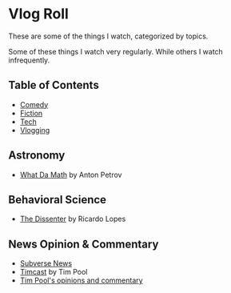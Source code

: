 # Vlog Roll

These are some of the things I watch, categorized by topics.

Some of these things I watch very regularly.
While others I watch infrequently.

## Table of Contents
* [Comedy](comedy.md)
* [Fiction](fiction.md)
* [Tech](tech.md)
* [Vlogging](vlogging.md)

## Astronomy
* [What Da Math](https://www.youtube.com/whatdamath) by Anton Petrov

## Behavioral Science
* [The Dissenter](https://www.youtube.com/channel/UCTUcatGD6xu4tAcxG-1D4Bg) by Ricardo Lopes

## News Opinion & Commentary
* [Subverse News](https://www.youtube.com/subversenews)
* [Timcast](https://www.youtube.com/timcast) by Tim Pool
* [Tim Pool's opinions and commentary](https://www.youtube.com/timcastnews)
